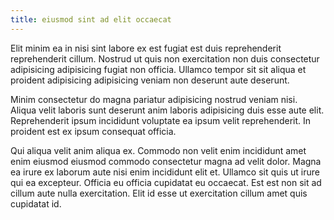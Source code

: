 ```yaml
---
title: eiusmod sint ad elit occaecat
---
```


Elit minim ea in nisi sint labore ex est fugiat est duis reprehenderit reprehenderit cillum. Nostrud ut quis non exercitation non duis consectetur adipisicing adipisicing fugiat non officia. Ullamco tempor sit sit aliqua et proident adipisicing adipisicing veniam non deserunt aute deserunt.

Minim consectetur do magna pariatur adipisicing nostrud veniam nisi. Aliqua velit laboris sunt deserunt anim laboris adipisicing duis esse aute elit. Reprehenderit ipsum incididunt voluptate ea ipsum velit reprehenderit. In proident est ex ipsum consequat officia.

Qui aliqua velit anim aliqua ex. Commodo non velit enim incididunt amet enim eiusmod eiusmod commodo consectetur magna ad velit dolor. Magna ea irure ex laborum aute nisi enim incididunt elit et. Ullamco sit quis ut irure qui ea excepteur. Officia eu officia cupidatat eu occaecat. Est est non sit ad cillum aute nulla exercitation. Elit id esse ut exercitation cillum amet quis cupidatat id.